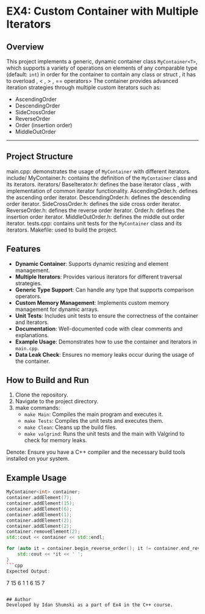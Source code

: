 # EX4: Custom Container with Multiple Iterators

## Overview

This project implements a generic, dynamic container class `MyContainer<T>`, which supports a variety of operations on elements of any comparable type (default: `int`) in order for the container to contain any class or struct , it has to overload  , < , > , ==  operators>
The container provides advanced iteration strategies through multiple custom iterators such as:

- AscendingOrder
- DescendingOrder
- SideCrossOrder
- ReverseOrder
- Order (insertion order)
- MiddleOutOrder
---

## Project Structure
main.cpp: demonstrates the usage of `MyContainer` with different iterators.
include/
    MyContainer.h: contains the definition of the `MyContainer` class and its iterators.
    iterators/
        BaseIterator.h: defines the base iterator class , with implementation of common iterator functionality.
        AscendingOrder.h: defines the ascending order iterator.
        DescendingOrder.h: defines the descending order iterator.
        SideCrossOrder.h: defines the side cross order iterator.
        ReverseOrder.h: defines the reverse order iterator.
        Order.h: defines the insertion order iterator.
        MiddleOutOrder.h: defines the middle out order iterator.
tests.cpp: contains unit tests for the `MyContainer` class and its iterators.
Makefile: used to build the project.

## Features
- **Dynamic Container**: Supports dynamic resizing and element management.
- **Multiple Iterators**: Provides various iterators for different traversal strategies.
- **Generic Type Support**: Can handle any type that supports comparison operators.
- **Custom Memory Management**: Implements custom memory management for dynamic arrays.
- **Unit Tests**: Includes unit tests to ensure the correctness of the container and iterators.
- **Documentation**: Well-documented code with clear comments and explanations.
- **Example Usage**: Demonstrates how to use the container and iterators in `main.cpp`.
- **Data Leak Check**: Ensures no memory leaks occur during the usage of the container.

## How to Build and Run
1. Clone the repository.
2. Navigate to the project directory.
3. make commands:
    - `make Main`: Compiles the main program and executes it.
    - `make Tests`: Compiles the unit tests and executes them.
    - `make Clean`: Cleans up the build files.
    - `make valgrind`: Runs the unit tests and the main with Valgrind to check for memory leaks.

Denote: Ensure you have a C++ compiler and the necessary build tools installed on your system.

## Example Usage
```cpp
MyContainer<int> container;
container.addElement(7);
container.addElement(15);
container.addElement(6);
container.addElement(1);
container.addElement(2);
container.addElement(2);
container.removeElement(2);
std::cout << container << std::endl;

for (auto it = container.begin_reverse_order(); it != container.end_reverse_order(); ++it) {
    std::cout << *it << ' ';
}
```cpp
Expected Output:
```
7 15 6 1
1 6 15 7
```

## Author
Developed by Idan Shumski as a part of Ex4 in the C++ course.
